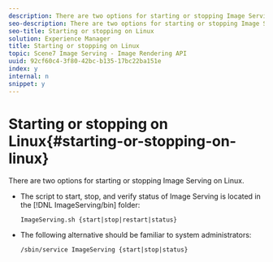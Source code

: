 ```yaml
---
description: There are two options for starting or stopping Image Serving on Linux.
seo-description: There are two options for starting or stopping Image Serving on Linux.
seo-title: Starting or stopping on Linux
solution: Experience Manager
title: Starting or stopping on Linux
topic: Scene7 Image Serving - Image Rendering API
uuid: 92cf60c4-3f80-42bc-b135-17bc22ba151e
index: y
internal: n
snippet: y
---
```


# Starting or stopping on Linux{#starting-or-stopping-on-linux}

There are two options for starting or stopping Image Serving on Linux.

* The script to start, stop, and verify status of Image Serving is located in the [!DNL ImageServing/bin] folder:

  `ImageServing.sh {start|stop|restart|status}` 
* The following alternative should be familiar to system administrators:

  `/sbin/service ImageServing {start|stop|status}` 
